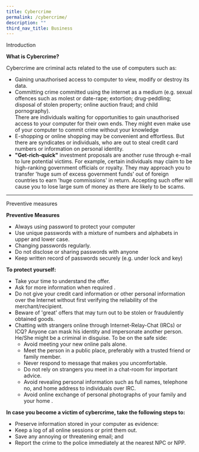 ```yaml
---
title: Cybercrime
permalink: /cybercrime/
description: ""
third_nav_title: Business
---
```

Introduction

**What is Cybercrime?**  

Cybercrime are criminal acts related to the use of computers such as:

*   Gaining unauthorised access to computer to view, modify or destroy its data.
*   Committing crime committed using the internet as a medium (e.g. sexual offences such as molest or date-rape; extortion; drug-peddling; disposal of stolen property; online auction fraud; and child pornography).  
    There are individuals waiting for opportunities to gain unauthorised access to your computer for their own ends. They might even make use of your computer to commit crime without your knowledge
*   E-shopping or online shopping may be convenient and effortless. But there are syndicates or individuals, who are out to steal credit card numbers or information on personal identity.
*   **"Get-rich-quick"**&nbsp;investment proposals are another ruse through e-mail to lure potential victims. For example, certain individuals may claim to be high-ranking government officials or royalty. They may approach you to transfer 'huge sum of excess government funds' out of foreign countries to earn 'huge commissions' in return. Accepting such offer will cause you to lose large sum of money as there are likely to be scams.

<hr>

Preventive measures

**Preventive Measures**

*   Always using password to protect your computer
*   Use unique passwords with a mixture of numbers and alphabets in upper and lower case.
*   Changing passwords regularly.
*   Do not disclose or sharing passwords with anyone
*   Keep written record of passwords securely (e.g. under lock and key)

**To protect yourself:**

*   Take your time to understand the offer.
*   Ask for more information when required .
*   Do not give your credit card information or other personal information over the Internet without first verifying the reliability of the merchant/recipient.
*   Beware of 'great' offers that may turn out to be stolen or fraudulently obtained goods.
*   Chatting with strangers online through Internet-Relay-Chat (IRCs) or ICQ? Anyone can mask his identity and impersonate another person. He/She might be a criminal in disguise. To be on the safe side:
    *   Avoid meeting your new online pals alone.
    *   Meet the person in a public place, preferably with a trusted friend or family member.
    *   Never respond to message that makes you uncomfortable.
    *   Do not rely on strangers you meet in a chat-room for important advice.
    *   Avoid revealing personal information such as full names, telephone no, and home address to individuals over IRC.
    *   Avoid online exchange of personal photographs of your family and your home .

**In case you become a victim of cybercrime, take the following steps to:**

*   Preserve information stored in your computer as evidence:
*   Keep a log of all online sessions or print them out.
*   Save any annoying or threatening email; and
*   Report the crime to the police immediately at the nearest NPC or NPP.